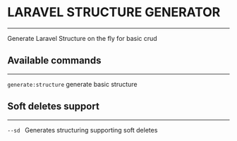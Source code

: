 # LARAVEL STRUCTURE GENERATOR

----
Generate Laravel Structure on the fly for basic crud

## Available commands

---

``` generate:structure ```  generate basic structure

## Soft deletes support

----

```--sd ```   Generates structuring supporting soft deletes
